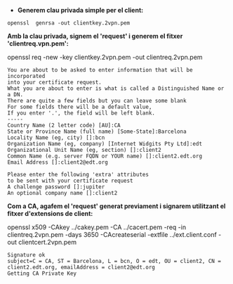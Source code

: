 * **Generem clau privada simple per el client:**
```
openssl  genrsa -out clientkey.2vpn.pem
```

**Amb la clau privada, signem el 'request' i generem el fitxer 'clientreq.vpn.pem':**

openssl req -new -key clientkey.2vpn.pem -out clientreq.2vpn.pem

```
You are about to be asked to enter information that will be incorporated
into your certificate request.
What you are about to enter is what is called a Distinguished Name or a DN.
There are quite a few fields but you can leave some blank
For some fields there will be a default value,
If you enter '.', the field will be left blank.
-----
Country Name (2 letter code) [AU]:CA
State or Province Name (full name) [Some-State]:Barcelona
Locality Name (eg, city) []:bcn
Organization Name (eg, company) [Internet Widgits Pty Ltd]:edt
Organizational Unit Name (eg, section) []:client2
Common Name (e.g. server FQDN or YOUR name) []:client2.edt.org
Email Address []:client2@edt.org

Please enter the following 'extra' attributes
to be sent with your certificate request
A challenge password []:jupiter
An optional company name []:client2
```

**Com a CA, agafem el 'request' generat previament i signarem utilitzant el fitxer d'extensions de client:**

openssl x509 -CAkey ../cakey.pem -CA ../cacert.pem -req -in clientreq.2vpn.pem -days 3650 -CAcreateserial -extfile ../ext.client.conf -out clientcert.2vpn.pem

```
Signature ok
subject=C = CA, ST = Barcelona, L = bcn, O = edt, OU = client2, CN = client2.edt.org, emailAddress = client2@edt.org
Getting CA Private Key
```


